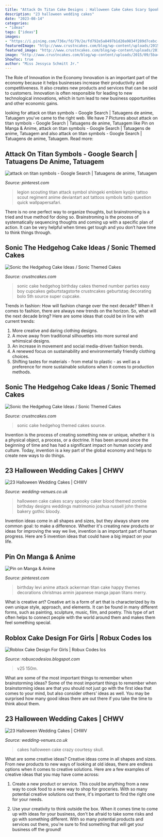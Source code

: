 ```yaml
---
title: "Attack On Titan Cake Designs : Halloween Cake Cakes Scary Spooky Caker Blood Themed Zombie Birthday Designs Weddings Matrimonio Joshua Russell John Theme Bakery Gothic Bloody"
description: "23 halloween wedding cakes"
date: "2023-08-14"
categories:
- "ideas"
tags: ["ideas"]
images:
- "https://i.pinimg.com/736x/fd/79/2e/fd792e5a8497b1d20a9834f289d7cebc--tattoo-designs-tattoo-ideas.jpg"
featuredImage: "http://www.crustncakes.com/blog/wp-content/uploads/2015/09/5ba43d64071829da6c6d1493f7b6bf03.jpg"
featured_image: "http://www.crustncakes.com/blog/wp-content/uploads/2015/09/8ec7566ed4f41f6fdaeaab9ed8f54302.jpg"
image: "http://www.crustncakes.com/blog/wp-content/uploads/2015/09/5ba43d64071829da6c6d1493f7b6bf03.jpg"
ShowToc: true
author: "Miss Jessyca Schmitt Jr."
---
```



The Role of Innovation in the Economy
Innovation is an important part of the economy because it helps businesses increase their productivity and competitiveness. It also creates new products and services that can be sold to customers. Innovation is often responsible for leading to new technological innovations, which in turn lead to new business opportunities and other economic gains.

	

		
looking for attack on titan symbols - Google Search | Tatuagens de anime, Tatuagem you've came to the right web. We have 7 Pictures about attack on titan symbols - Google Search | Tatuagens de anime, Tatuagem like Pin on Manga &amp; Anime, attack on titan symbols - Google Search | Tatuagens de anime, Tatuagem and also attack on titan symbols - Google Search | Tatuagens de anime, Tatuagem. Read more:
		
    
## Attack On Titan Symbols - Google Search | Tatuagens De Anime, Tatuagem

<img loading=lazy src="https://i.pinimg.com/736x/fd/79/2e/fd792e5a8497b1d20a9834f289d7cebc--tattoo-designs-tattoo-ideas.jpg" onerror="this.onerror=null;this.src='https://tse1.mm.bing.net/th?id=OIP.yofbMhZ_x6LWrTAkVl7VBgHaKE&amp;pid=15.1';" alt="attack on titan symbols - Google Search | Tatuagens de anime, Tatuagem">

_Source: pinterest.com_

>legion scouting titan attack symbol shingeki emblem kyojin tattoo scout regiment anime deviantart aot tattoos symbols tatto question quick wallpapersafari. 

	

There is no one perfect way to organize thoughts, but brainstroming is a tried and true method for doing so. Brainstroming is the process of systematically sequencing thoughts and coming up with a specific plan of action. It can be very helpful when times get tough and you don’t have time to think things through.

    
## Sonic The Hedgehog Cake Ideas / Sonic Themed Cakes

<img loading=lazy src="http://www.crustncakes.com/blog/wp-content/uploads/2015/09/8ec7566ed4f41f6fdaeaab9ed8f54302.jpg" onerror="this.onerror=null;this.src='https://tse4.mm.bing.net/th?id=OIP.ctnuE_9nqUl8LKtOfwxLbAHaJ6&amp;pid=15.1';" alt="Sonic the Hedgehog Cake Ideas / Sonic Themed Cakes">

_Source: crustncakes.com_

>sonic cake hedgehog birthday cakes themed number parties easy boy cupcakes geburtstagstorte crustncakes geburtstag decorating bolo 5th source super cupcake. 

	

Trends in fashion: How will fashion change over the next decade?
When it comes to fashion, there are always new trends on the horizon. So, what will the next decade bring? Here are some ideas that could be in line with current trends: 
1. More creative and daring clothing designs.
2. A move away from traditional silhouettes into more surreal and whimsical designs.
3. An increase in movement and social media-driven fashion trends.
4. A renewed focus on sustainability and environmentally friendly clothing choices. 
5. Shifting tastes for materials - from metal to plastic - as well as a preference for more sustainable solutions when it comes to production methods.

    
## Sonic The Hedgehog Cake Ideas / Sonic Themed Cakes

<img loading=lazy src="http://www.crustncakes.com/blog/wp-content/uploads/2015/09/5ba43d64071829da6c6d1493f7b6bf03.jpg" onerror="this.onerror=null;this.src='https://tse3.mm.bing.net/th?id=OIP.U31XzZk3zP9MxjCvzdvGfQHaJ6&amp;pid=15.1';" alt="Sonic the Hedgehog Cake Ideas / Sonic Themed Cakes">

_Source: crustncakes.com_

>sonic cake hedgehog themed cakes source. 

	

Invention is the process of creating something new or unique, whether it is a physical object, a process, or a doctrine. It has been around since the beginning of time and has had a significant impact on human society and culture. Today, invention is a key part of the global economy and helps to create new ways to do things.

    
## 23 Halloween Wedding Cakes | CHWV

<img loading=lazy src="https://www.wedding-venues.co.uk/sites/default/files/halloween-wedding-cakes-thefashioncaker.jpg" onerror="this.onerror=null;this.src='https://tse4.mm.bing.net/th?id=OIP.0S7Fl7MX3UnFJFl250FjFAHaLH&amp;pid=15.1';" alt="23 Halloween Wedding Cakes | CHWV">

_Source: wedding-venues.co.uk_

>halloween cake cakes scary spooky caker blood themed zombie birthday designs weddings matrimonio joshua russell john theme bakery gothic bloody. 

	

Invention ideas come in all shapes and sizes, but they always share one common goal: to make a difference. Whether it's creating new products or ideas for improving the way we live, invention is an important part of human progress. Here are 5 invention ideas that could have a big impact on your life.

    
## Pin On Manga &amp; Anime

<img loading=lazy src="https://i.pinimg.com/736x/8e/0c/54/8e0c549db99650b63f46e9af5809915b--birthday-ideas-happy-birthday.jpg" onerror="this.onerror=null;this.src='https://tse2.mm.bing.net/th?id=OIP.TvIq_F7EECD1SRl04dOG1AHaKS&amp;pid=15.1';" alt="Pin on Manga &amp; Anime">

_Source: pinterest.com_

>birthday levi anime attack ackerman titan cake happy themes decorations christmas armin japanese manga japan titans merry. 

	

What is creative art?
Creative art is a form of art that is characterized by its own unique style, approach, and elements. It can be found in many different forms, such as painting, sculpture, music, film, and poetry. This type of art often helps to connect people with the world around them and makes them feel something special.

    
## Roblox Cake Design For Girls | Robux Codes Ios

<img loading=lazy src="https://pm1.narvii.com/6546/bf51a2686eec58e27d5486422b2e45360dc6aafa_hq.jpg" onerror="this.onerror=null;this.src='https://tse1.mm.bing.net/th?id=OIP.CvHsV3v78Csio4s8riz-kgHaJP&amp;pid=15.1';" alt="Roblox Cake Design For Girls | Robux Codes Ios">

_Source: robuxcodesios.blogspot.com_

>v25 150m. 

	

What are some of the most important things to remember when brainstorming ideas?
Some of the most important things to remember when brainstorming ideas are that you should not just go with the first idea that comes to your mind, but also consider others’ ideas as well. You may be surprised how many good ideas there are out there if you take the time to think about them.

    
## 23 Halloween Wedding Cakes | CHWV

<img loading=lazy src="https://www.wedding-venues.co.uk/sites/default/files/halloween-wedding-cakes-choccywoccydoodah.jpg" onerror="this.onerror=null;this.src='https://tse3.mm.bing.net/th?id=OIP.HFryA2BOrbZVd8ispyTmygHaLs&amp;pid=15.1';" alt="23 Halloween Wedding Cakes | CHWV">

_Source: wedding-venues.co.uk_

>cakes halloween cake crazy courtesy skull. 

	

What are some creative ideas?
Creative ideas come in all shapes and sizes. From new products to new ways of looking at old ideas, there are endless options when it comes to creative solutions. Here are a few examples of creative ideas that you may have come across: 
1. Create a new product or service. This could be anything from a new way to cook food to a new way to shop for groceries. With so many potential creative solutions out there, it's important to find the right one for your needs. 

2. Use your creativity to think outside the box. When it comes time to come up with ideas for your business, don't be afraid to take some risks and go with something different. With so many potential products and services out there, you're sure to find something that will get your business off the ground! 


